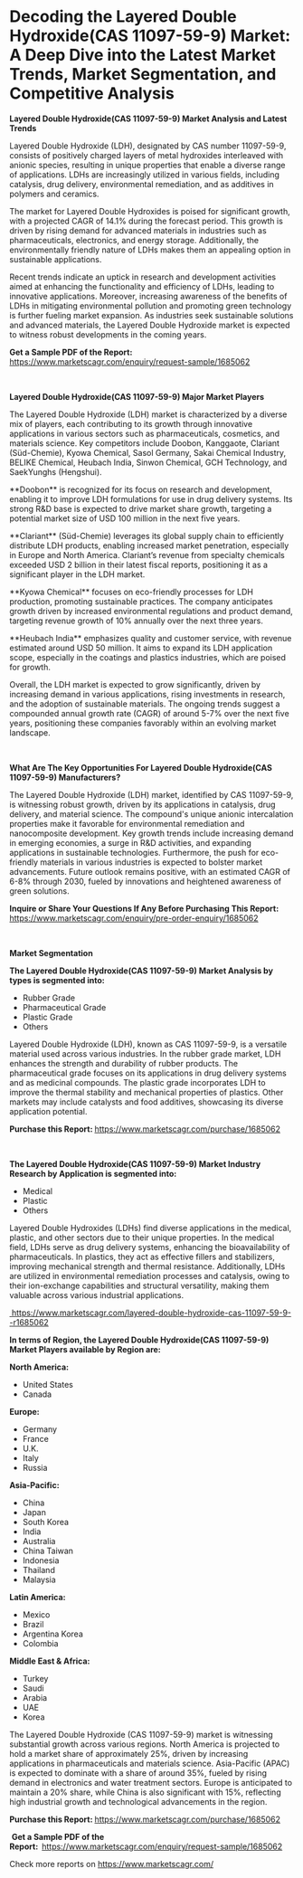 <p><h1>Decoding the Layered Double Hydroxide(CAS 11097-59-9) Market: A Deep Dive into the Latest Market Trends, Market Segmentation, and Competitive Analysis</h1></p><p><strong>Layered Double Hydroxide(CAS 11097-59-9) Market Analysis and Latest Trends</strong></p>
<p><p>Layered Double Hydroxide (LDH), designated by CAS number 11097-59-9, consists of positively charged layers of metal hydroxides interleaved with anionic species, resulting in unique properties that enable a diverse range of applications. LDHs are increasingly utilized in various fields, including catalysis, drug delivery, environmental remediation, and as additives in polymers and ceramics.</p><p>The market for Layered Double Hydroxides is poised for significant growth, with a projected CAGR of 14.1% during the forecast period. This growth is driven by rising demand for advanced materials in industries such as pharmaceuticals, electronics, and energy storage. Additionally, the environmentally friendly nature of LDHs makes them an appealing option in sustainable applications. </p><p>Recent trends indicate an uptick in research and development activities aimed at enhancing the functionality and efficiency of LDHs, leading to innovative applications. Moreover, increasing awareness of the benefits of LDHs in mitigating environmental pollution and promoting green technology is further fueling market expansion. As industries seek sustainable solutions and advanced materials, the Layered Double Hydroxide market is expected to witness robust developments in the coming years.</p></p>
<p><strong>Get a Sample PDF of the Report:&nbsp;</strong> <a href="https://www.marketscagr.com/enquiry/request-sample/1685062?utm_campaign=1998&utm_medium=2&utm_source=Github&utm_content=ia&utm_term=30122024&utm_id=layered-double-hydroxidecas-11097-59-9">https://www.marketscagr.com/enquiry/request-sample/1685062</a></p>
<p>&nbsp;</p>
<p><strong>Layered Double Hydroxide(CAS 11097-59-9) Major Market Players</strong></p>
<p><p>The Layered Double Hydroxide (LDH) market is characterized by a diverse mix of players, each contributing to its growth through innovative applications in various sectors such as pharmaceuticals, cosmetics, and materials science. Key competitors include Doobon, Kanggaote, Clariant (Süd-Chemie), Kyowa Chemical, Sasol Germany, Sakai Chemical Industry, BELIKE Chemical, Heubach India, Sinwon Chemical, GCH Technology, and SaekYunghs (Hengshui).</p><p>**Doobon** is recognized for its focus on research and development, enabling it to improve LDH formulations for use in drug delivery systems. Its strong R&D base is expected to drive market share growth, targeting a potential market size of USD 100 million in the next five years.</p><p>**Clariant** (Süd-Chemie) leverages its global supply chain to efficiently distribute LDH products, enabling increased market penetration, especially in Europe and North America. Clariant’s revenue from specialty chemicals exceeded USD 2 billion in their latest fiscal reports, positioning it as a significant player in the LDH market.</p><p>**Kyowa Chemical** focuses on eco-friendly processes for LDH production, promoting sustainable practices. The company anticipates growth driven by increased environmental regulations and product demand, targeting revenue growth of 10% annually over the next three years.</p><p>**Heubach India** emphasizes quality and customer service, with revenue estimated around USD 50 million. It aims to expand its LDH application scope, especially in the coatings and plastics industries, which are poised for growth.</p><p>Overall, the LDH market is expected to grow significantly, driven by increasing demand in various applications, rising investments in research, and the adoption of sustainable materials. The ongoing trends suggest a compounded annual growth rate (CAGR) of around 5-7% over the next five years, positioning these companies favorably within an evolving market landscape.</p></p>
<p>&nbsp;</p>
<p><strong>What Are The Key Opportunities For Layered Double Hydroxide(CAS 11097-59-9) Manufacturers?</strong></p>
<p><p>The Layered Double Hydroxide (LDH) market, identified by CAS 11097-59-9, is witnessing robust growth, driven by its applications in catalysis, drug delivery, and material science. The compound's unique anionic intercalation properties make it favorable for environmental remediation and nanocomposite development. Key growth trends include increasing demand in emerging economies, a surge in R&D activities, and expanding applications in sustainable technologies. Furthermore, the push for eco-friendly materials in various industries is expected to bolster market advancements. Future outlook remains positive, with an estimated CAGR of 6-8% through 2030, fueled by innovations and heightened awareness of green solutions.</p></p>
<p><strong>Inquire or Share Your Questions If Any Before Purchasing This Report:</strong> <a href="https://www.marketscagr.com/enquiry/pre-order-enquiry/1685062?utm_campaign=1998&utm_medium=2&utm_source=Github&utm_content=ia&utm_term=30122024&utm_id=layered-double-hydroxidecas-11097-59-9">https://www.marketscagr.com/enquiry/pre-order-enquiry/1685062</a></p>
<p>&nbsp;</p>
<p><strong>Market Segmentation</strong></p>
<p><strong>The Layered Double Hydroxide(CAS 11097-59-9) Market Analysis by types is segmented into:</strong></p>
<p><ul><li>Rubber Grade</li><li>Pharmaceutical Grade</li><li>Plastic Grade</li><li>Others</li></ul></p>
<p><p>Layered Double Hydroxide (LDH), known as CAS 11097-59-9, is a versatile material used across various industries. In the rubber grade market, LDH enhances the strength and durability of rubber products. The pharmaceutical grade focuses on its applications in drug delivery systems and as medicinal compounds. The plastic grade incorporates LDH to improve the thermal stability and mechanical properties of plastics. Other markets may include catalysts and food additives, showcasing its diverse application potential.</p></p>
<p><strong>Purchase this Report:&nbsp;</strong><a href="https://www.marketscagr.com/purchase/1685062?utm_campaign=1998&utm_medium=2&utm_source=Github&utm_content=ia&utm_term=30122024&utm_id=layered-double-hydroxidecas-11097-59-9">https://www.marketscagr.com/purchase/1685062</a></p>
<p>&nbsp;</p>
<p><strong>The Layered Double Hydroxide(CAS 11097-59-9) Market Industry Research by Application is segmented into:</strong></p>
<p><ul><li>Medical</li><li>Plastic</li><li>Others</li></ul></p>
<p><p>Layered Double Hydroxides (LDHs) find diverse applications in the medical, plastic, and other sectors due to their unique properties. In the medical field, LDHs serve as drug delivery systems, enhancing the bioavailability of pharmaceuticals. In plastics, they act as effective fillers and stabilizers, improving mechanical strength and thermal resistance. Additionally, LDHs are utilized in environmental remediation processes and catalysis, owing to their ion-exchange capabilities and structural versatility, making them valuable across various industrial applications.</p></p>
<p><a href="https://www.marketscagr.com/layered-double-hydroxide-cas-11097-59-9--r1685062?utm_campaign=1998&utm_medium=2&utm_source=Github&utm_content=ia&utm_term=30122024&utm_id=layered-double-hydroxidecas-11097-59-9">&nbsp;https://www.marketscagr.com/layered-double-hydroxide-cas-11097-59-9--r1685062</a></p>
<p><strong>In terms of Region, the Layered Double Hydroxide(CAS 11097-59-9) Market Players available by Region are:</strong></p>
<p>
    <p> <strong> North America: </strong>
        <ul>
            <li>United States</li>
            <li>Canada</li>
        </ul>
        </p> 
    <p> <strong> Europe: </strong>
        <ul>
            <li>Germany</li>
            <li>France</li>
            <li>U.K.</li>
            <li>Italy</li>
            <li>Russia</li>
        </ul>
        </p> 
    <p> <strong> Asia-Pacific: </strong>
        <ul>
            <li>China</li>
            <li>Japan</li>
            <li>South Korea</li>
            <li>India</li>
            <li>Australia</li>
            <li>China Taiwan</li>
            <li>Indonesia</li>
            <li>Thailand</li>
            <li>Malaysia</li>
        </ul>
        </p> 
    <p> <strong> Latin America: </strong>
        <ul>
            <li>Mexico</li>
            <li>Brazil</li>
            <li>Argentina Korea</li>
            <li>Colombia</li>
        </ul>
        </p> 
    <p> <strong> Middle East & Africa: </strong>
        <ul>
            <li>Turkey</li>
            <li>Saudi</li>
            <li>Arabia</li>
            <li>UAE</li>
            <li>Korea</li>
        </ul>
    </p>
    </p>
<p><p>The Layered Double Hydroxide (CAS 11097-59-9) market is witnessing substantial growth across various regions. North America is projected to hold a market share of approximately 25%, driven by increasing applications in pharmaceuticals and materials science. Asia-Pacific (APAC) is expected to dominate with a share of around 35%, fueled by rising demand in electronics and water treatment sectors. Europe is anticipated to maintain a 20% share, while China is also significant with 15%, reflecting high industrial growth and technological advancements in the region.</p></p>
<p><strong>Purchase this Report: </strong><a href="https://www.marketscagr.com/purchase/1685062?utm_campaign=1998&utm_medium=2&utm_source=Github&utm_content=ia&utm_term=30122024&utm_id=layered-double-hydroxidecas-11097-59-9">https://www.marketscagr.com/purchase/1685062</a></p>
<p>&nbsp;<strong>Get a Sample PDF of the Report:&nbsp;&nbsp;</strong><a href="https://www.marketscagr.com/enquiry/request-sample/1685062?utm_campaign=1998&utm_medium=2&utm_source=Github&utm_content=ia&utm_term=30122024&utm_id=layered-double-hydroxidecas-11097-59-9">https://www.marketscagr.com/enquiry/request-sample/1685062</a></p>
<p><strong></strong></p>
<p>Check more reports on <a href="https://www.marketscagr.com/?utm_campaign=1998&utm_medium=2&utm_source=Github&utm_content=ia&utm_term=30122024&utm_id=layered-double-hydroxidecas-11097-59-9">https://www.marketscagr.com/</a></p>